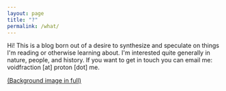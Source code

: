 ```yaml
---
layout: page
title: "?"
permalink: /what/
---
```


Hi! This is a blog born out of a desire to synthesize and speculate on things I'm reading or otherwise learning about. I'm interested quite generally in nature, people, and history. If you want to get in touch you can email me: voidfraction [at] proton [dot] me.

[(Background image in full)](https://en.wikipedia.org/wiki/File:Wang_Ximeng._A_Thousand_Li_of_Rivers_and_Mountains._(Complete,_51,3x1191,5_cm)._1113._Palace_museum,_Beijing.jpg)
